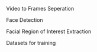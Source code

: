 Video to Frames Seperation

Face Detection

Facial Region of Interest Extraction

Datasets for training

